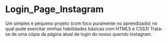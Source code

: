 # Login_Page_Instagram
Um simples e pequeno projeto (com foco puramente no aprendizado) no qual pude exercitar minhas habilidades básicas com HTML5 e CSS3!
Trata-se de uma cópia da página atual de login do nosso querido Instagram.
